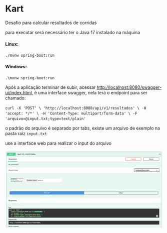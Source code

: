 # Kart

Desafio para calcular resultados de corridas

para executar será necessário ter o Java 17 instalado na máquina

#### Linux:
`./mvnw spring-boot:run`
#### Windows:
`.\mvnw spring-boot:run`

Após a aplicação terminar de subir, acessar [http://localhost:8080/swagger-ui/index.html](http://localhost:8080/swagger-ui/index.html), é uma interface swagger, nela terá o endpoint para ser chamado:

`curl -X 'POST' \
'http://localhost:8080/api/v1/resultados' \
-H 'accept: */*' \
-H 'Content-Type: multipart/form-data' \
-F 'arquivo=@input.txt;type=text/plain'`

o padrão do arquivo é separado por tabs, existe um arquivo de exemplo na pasta raiz `input.txt`

use a interface web para realizar o input do arquivo

![](img.png)
